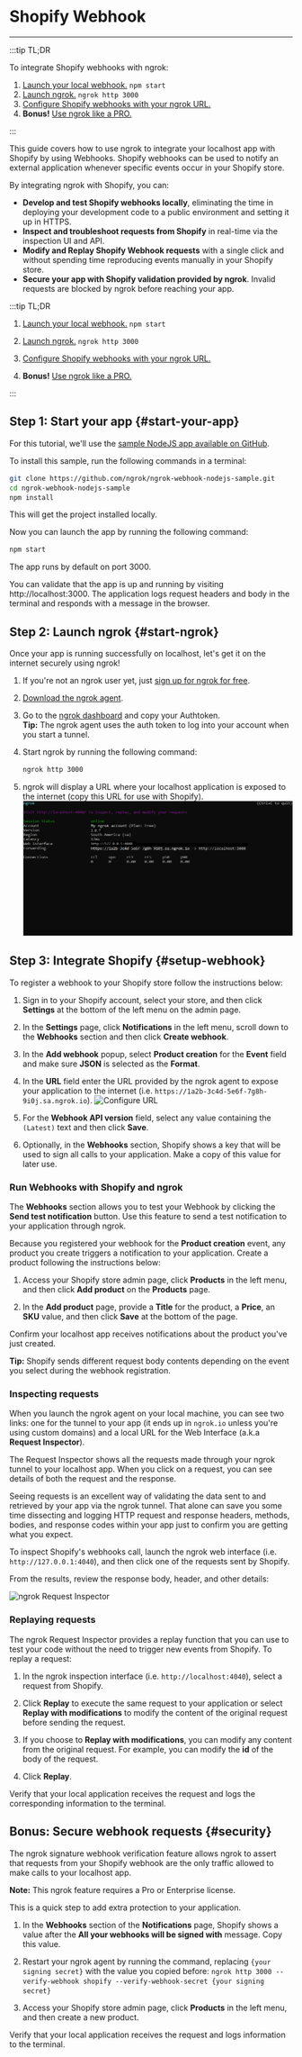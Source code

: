 # Shopify Webhook
------------

:::tip TL;DR

To integrate Shopify webhooks with ngrok:
1. [Launch your local webhook.](#start-your-app) `npm start`
1. [Launch ngrok.](#start-ngrok) `ngrok http 3000`
1. [Configure Shopify webhooks with your ngrok URL.](#setup-webhook)
1. **Bonus!** [Use ngrok like a PRO.](#security)

:::


This guide covers how to use ngrok to integrate your localhost app with Shopify by using Webhooks.
Shopify webhooks can be used to notify an external application whenever specific events occur in your Shopify store. 

By integrating ngrok with Shopify, you can:

- **Develop and test Shopify webhooks locally**, eliminating the time in deploying your development code to a public environment and setting it up in HTTPS.
- **Inspect and troubleshoot requests from Shopify** in real-time via the inspection UI and API.
- **Modify and Replay Shopify Webhook requests** with a single click and without spending time reproducing events manually in your Shopify store.
- **Secure your app with Shopify validation provided by ngrok**. Invalid requests are blocked by ngrok before reaching your app.


:::tip TL;DR
1. [Launch your local webhook.](#start-your-app) `npm start`
2. [Launch ngrok.](#start-ngrok) `ngrok http 3000`
3. [Configure Shopify webhooks with your ngrok URL.](#setup-webhook)

4. **Bonus!** [Use ngrok like a PRO.](#security)

:::


## **Step 1**: Start your app {#start-your-app}

For this tutorial, we'll use the [sample NodeJS app available on GitHub](https://github.com/ngrok/ngrok-webhook-nodejs-sample). 

To install this sample, run the following commands in a terminal:

```bash
git clone https://github.com/ngrok/ngrok-webhook-nodejs-sample.git
cd ngrok-webhook-nodejs-sample
npm install
```

This will get the project installed locally.

Now you can launch the app by running the following command: 

```bash
npm start
```

The app runs by default on port 3000. 

You can validate that the app is up and running by visiting http://localhost:3000. The application logs request headers and body in the terminal and responds with a message in the browser.


## **Step 2**: Launch ngrok {#start-ngrok}

Once your app is running successfully on localhost, let's get it on the internet securely using ngrok! 

1. If you're not an ngrok user yet, just [sign up for ngrok for free](https://ngrok.com/signup).

1. [Download the ngrok agent](https://ngrok.com/download).

1. Go to the [ngrok dashboard](https://dashboard.ngrok.com) and copy your Authtoken. <br />
    **Tip:** The ngrok agent uses the auth token to log into your account when you start a tunnel.
    
1. Start ngrok by running the following command:
    ```bash
    ngrok http 3000
    ```

1. ngrok will display a URL where your localhost application is exposed to the internet (copy this URL for use with Shopify).
    ![ngrok agent running](/img/integrations/launch_ngrok_tunnel.png)


## **Step 3**: Integrate Shopify {#setup-webhook}

To register a webhook to your Shopify store follow the instructions below:

1. Sign in to your Shopify account, select your store, and then click **Settings** at the bottom of the left menu on the admin page.

1. In the **Settings** page, click **Notifications** in the left menu, scroll down to the **Webhooks** section and then click **Create webhook**.

1. In the **Add webhook** popup, select **Product creation** for the **Event** field and make sure **JSON** is selected as the **Format**.

1. In the **URL** field enter the URL provided by the ngrok agent to expose your application to the internet (i.e. `https://1a2b-3c4d-5e6f-7g8h-9i0j.sa.ngrok.io`).
    ![Configure URL](img/ngrok_url_configuration_shopify.png)

1. For the **Webhook API version** field, select any value containing the `(Latest)` text and then click **Save**.

1. Optionally, in the **Webhooks** section, Shopify shows a key that will be used to sign all calls to your application. Make a copy of this value for later use.


### Run Webhooks with Shopify and ngrok

The **Webhooks** section allows you to test your Webhook by clicking the **Send test notification** button. Use this feature to send a test notification to your application through ngrok.

Because you registered your webhook for the **Product creation** event, any product you create triggers a notification to your application. Create a product following the instructions below:

1. Access your Shopify store admin page, click **Products** in the left menu, and then click **Add product** on the **Products** page.

1. In the **Add product** page, provide a **Title** for the product, a **Price**, an **SKU** value, and then click **Save** at the bottom of the page.

Confirm your localhost app receives notifications about the product you've just created.

**Tip:** Shopify sends different request body contents depending on the event you select during the webhook registration.


### Inspecting requests

When you launch the ngrok agent on your local machine, you can see two links: one for the tunnel to your app (it ends up in `ngrok.io` unless you're using custom domains) and a local URL for the Web Interface (a.k.a **Request Inspector**).

The Request Inspector shows all the requests made through your ngrok tunnel to your localhost app. When you click on a request, you can see details of both the request and the response.

Seeing requests is an excellent way of validating the data sent to and retrieved by your app via the ngrok tunnel. That alone can save you some time dissecting and logging HTTP request and response headers, methods, bodies, and response codes within your app just to confirm you are getting what you expect.

To inspect Shopify's webhooks call, launch the ngrok web interface (i.e. `http://127.0.0.1:4040`), and then click one of the requests sent by Shopify.

From the results, review the response body, header, and other details:

![ngrok Request Inspector](img/ngrok_introspection_shopify_hooks.png)


### Replaying requests

The ngrok Request Inspector provides a replay function that you can use to test your code without the need to trigger new events from Shopify. To replay a request:

1. In the ngrok inspection interface (i.e. `http://localhost:4040`), select a request from Shopify.

1. Click **Replay** to execute the same request to your application or select **Replay with modifications** to modify the content of the original request before sending the request.

1. If you choose to **Replay with modifications**, you can modify any content from the original request. For example, you can modify the **id** of the body of the request.

1. Click **Replay**.

Verify that your local application receives the request and logs the corresponding information to the terminal.


## **Bonus**: Secure webhook requests {#security}

The ngrok signature webhook verification feature allows ngrok to assert that requests from your Shopify webhook are the only traffic allowed to make calls to your localhost app.

**Note:** This ngrok feature requires a Pro or Enterprise license.

This is a quick step to add extra protection to your application.

1. In the **Webhooks** section of the **Notifications** page, Shopify shows a value after the **All your webhooks will be signed with** message. Copy this value.

1. Restart your ngrok agent by running the command, replacing `{your signing secret}` with the value you copied before:
    `ngrok http 3000 --verify-webhook shopify --verify-webhook-secret {your signing secret}`

1. Access your Shopify store admin page, click **Products** in the left menu, and then create a new product.

Verify that your local application receives the request and logs information to the terminal.


